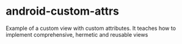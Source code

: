 # android-custom-attrs
Example of a custom view with custom attributes. It teaches how to implement comprehensive, hermetic and reusable views
